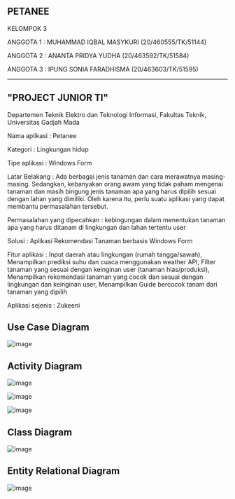 ## PETANEE

KELOMPOK 3

ANGGOTA 1 : MUHAMMAD IQBAL MASYKURI (20/460555/TK/51144)

ANGGOTA 2 : ANANTA PRIDYA YUDHA (20/463592/TK/51584)

ANGGOTA 3 : IPUNG SONIA FARADHISMA (20/463603/TK/51595)

------------------------------------------------------------------------------------------------

## "PROJECT JUNIOR TI"

Departemen Teknik Elektro dan Teknologi Informasi, Fakultas Teknik, Universitas Gadjah Mada

Nama aplikasi : Petanee

Kategori : Lingkungan hidup

Tipe aplikasi : Windows Form

Latar Belakang : Ada berbagai jenis tanaman dan cara merawatnya masing-masing. Sedangkan, kebanyakan orang awam yang tidak paham mengenai tanaman dan masih bingung jenis tanaman apa yang harus dipilih sesuai dengan lahan yang dimiliki. Oleh karena itu, perlu suatu aplikasi yang dapat membantu permasalahan tersebut.

Permasalahan yang dipecahkan : kebingungan dalam menentukan tanaman apa yang harus ditanam di lingkungan dan lahan tertentu user

Solusi : Aplikasi Rekomendasi Tanaman berbasis Windows Form

Fitur aplikasi : Input daerah atau lingkungan (rumah tangga/sawah), Menampilkan prediksi suhu dan cuaca menggunakan weather API, Filter tanaman yang sesuai dengan keinginan user (tanaman hias/produksi), Menampilkan rekomendasi tanaman yang cocok dan sesuai dengan lingkungan dan keinginan user, Menampilkan Guide bercocok tanam dari tanaman yang dipilih


Aplikasi sejenis : Zukeeni

## Use Case Diagram
![image](https://user-images.githubusercontent.com/79145548/188539225-cf6d51ef-70dd-4f46-bc7e-6a8286b91406.png)

## Activity Diagram
![image](https://user-images.githubusercontent.com/79145548/188539279-9d23c75b-8462-4e33-9268-b93b34b9fcfa.png)

![image](https://user-images.githubusercontent.com/79145548/188539602-69e3a324-4d06-453c-ba90-cd9bbdff63fb.png)

![image](https://user-images.githubusercontent.com/79145548/188539421-60d35b43-3327-4cfa-a72f-b4464f26601b.png)

## Class Diagram
![image](https://user-images.githubusercontent.com/79145548/192405406-2684fbd9-8a11-436c-af87-aa75f46b0991.png)

## Entity Relational Diagram
![image](https://user-images.githubusercontent.com/79145548/192404591-d792e298-bf6f-4992-87fd-88a0ab65189d.png)
